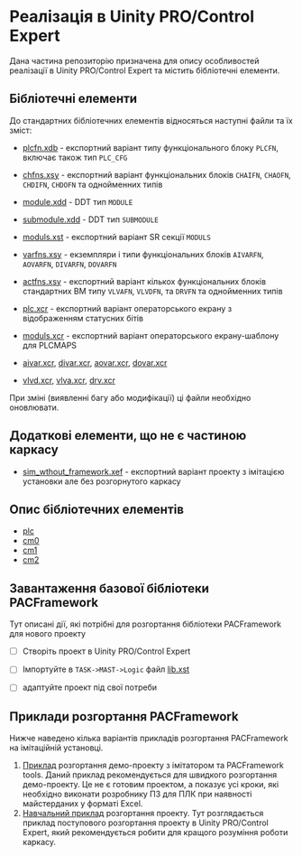 # Реалізація в Uinity PRO/Control Expert

Дана частина репозиторію призначена для опису особливостей реалізації в Uinity PRO/Control Expert та містить бібліотечні елементи.

## Бібліотечні елементи

До стандартних бібліотечних елементів відносяться наступні файли та їх зміст: 

- [plcfn.xdb](plcfn.xdb) -  експортний варіант типу функціонального блоку `PLCFN`, включає також тип `PLC_CFG`
- [chfns.xsy](chfns.xsy) - експортний варіант функціональних блоків `CHAIFN`, `CHAOFN`, `CHDIFN`, `CHDOFN` та однойменних типів
- [module.xdd](module.xdd) - DDT тип `MODULE`  
- [submodule.xdd](submodule.xdd) - DDT тип `SUBMODULE`
- [moduls.xst](moduls.xst) - експортний варіант SR секції `MODULS` 
- [varfns.xsy](varfns.xsy) - екземпляри і типи функціональних блоків `AIVARFN`, `AOVARFN`, `DIVARFN`, `DOVARFN`
- [actfns.xsy](actfns.xsy) - експортний варіант кількох функціональних блоків стандартних ВМ типу `VLVAFN`, `VLVDFN`, та `DRVFN` та однойменних типів

- [plc.xcr](plc.xcr) - експортний варіант операторського екрану з відображенням статусних бітів
- [moduls.xcr](moduls.xcr) - експортний варіант операторського екрану-шаблону для PLCMAPS 
-  [aivar.xcr](aivar.xcr), [divar.xcr](divar.xcr), [aovar.xcr](aovar.xcr), [dovar.xcr](dovar.xcr)  
-  [vlvd.xcr](vlvd.xcr), [vlva.xcr](vlva.xcr), [drv.xcr](drv.xcr) 

При зміні (виявленні багу або модифікації) ці файли необхідно оновлювати. 

## Додаткові елементи, що не є частиною каркасу  

- [sim_wthout_framework.xef](sim_wthout_framework.xef) - експортний варіант проекту з імітацією установки але без розгорнутого каркасу  

## Опис бібліотечних елементів

- [plc](plc.md)
- [cm0](cm_0.md)
- [cm1](cm_1.md)
- [cm2](cm_2.md)

## Завантаження базової бібліотеки PACFramework

Тут описані дії, які потрібні для розгортання бібліотеки PACFramework для нового проекту  

- [ ] Створіть проект в Uinity PRO/Control Expert

- [ ] Імпортуйте в `TASK->MAST->Logic` файл [lib.xst](lib.xst)

- [ ] адаптуйте проект під свої потреби

## Приклади розгортання PACFramework

Нижче наведено кілька варіантів прикладів розгортання PACFramework на імітаційній установці.

1) [Приклад](deployex1.md) розгортання демо-проекту з імітатором та PACFramework tools. Даний приклад рекомендується для швидкого розгортання демо-проекту. Це не є готовим проектом, а показує усі кроки, які необхідно виконати розробнику ПЗ для ПЛК при наявності майстерданих у форматі Excel.
2) [Навчальний приклад](deployex2.md) розгортання проекту. Тут розглядається приклад поступового розгортання проекту в Uinity PRO/Control Expert, який рекомендується робити для кращого розуміння роботи каркасу.     

